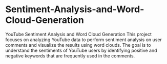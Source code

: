 # Sentiment-Analysis-and-Word-Cloud-Generation
YouTube Sentiment Analysis and Word Cloud Generation
This project focuses on analyzing YouTube data to perform sentiment analysis on user comments and visualize the results using word clouds. The goal is to understand the sentiments of YouTube users by identifying positive and negative keywords that are frequently used in the comments.

